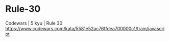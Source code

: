 # Rule-30
Codewars | 5 kyu | Rule 30
https://www.codewars.com/kata/5581e52ac76ffdea700000c1/train/javascript
